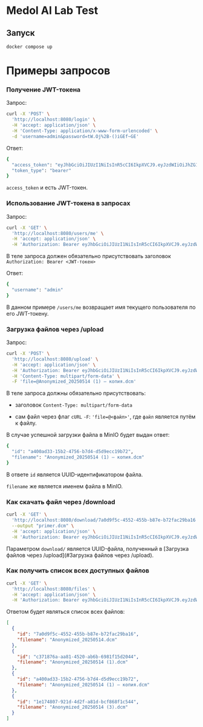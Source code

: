 # Medol AI Lab Test

## Запуск

```bah
docker compose up
```

# Примеры запросов

### Получение JWT-токена

Запрос:

```bash
curl -X 'POST' \
  'http://localhost:8080/login' \
  -H 'accept: application/json' \
  -H 'Content-Type: application/x-www-form-urlencoded' \
  -d 'username=admin&password=tW.Oj%2B-()iGEf~GE'
```

Ответ:

```bash
{
  "access_token": "eyJhbGciOiJIUzI1NiIsInR5cCI6IkpXVCJ9.eyJzdWIiOiJhZG1pbiIsImV4cCI6MTc0NzMyOTIyOH0.meProey9KdvGNaEhIMh47GUGYP4sKR_v2z8yEtIMpTs",
  "token_type": "bearer"
}
```

`access_token` и есть JWT-токен.

### Использование JWT-токена в запросах

Запрос:

```bash
curl -X 'GET' \
  'http://localhost:8080/users/me' \
  -H 'accept: application/json' \
  -H 'Authorization: Bearer eyJhbGciOiJIUzI1NiIsInR5cCI6IkpXVCJ9.eyJzdWIiOiJhZG1pbiIsImV4cCI6MTc0NzMyOTIyOH0.meProey9KdvGNaEhIMh47GUGYP4sKR_v2z8yEtIMpTs'
```

В теле запроса должен обязательно присутствовать заголовок `Authorization: Bearer <JWT-токен>`

Ответ:

```bash
{
  "username": "admin"
}
```

В данном примере `/users/me` возвращает имя текущего пользователя по его JWT-токену.

### Загрузка файлов через /upload

Запрос:

```bash
curl -X 'POST' \
  'http://localhost:8080/upload' \
  -H 'accept: application/json' \
  -H 'Authorization: Bearer eyJhbGciOiJIUzI1NiIsInR5cCI6IkpXVCJ9.eyJzdWIiOiJhZG1pbiIsImV4cCI6MTc0NzMyOTIyOH0.meProey9KdvGNaEhIMh47GUGYP4sKR_v2z8yEtIMpTs' \
  -H 'Content-Type: multipart/form-data' \
  -F 'file=@Anonymized_20250514 (1) — копия.dcm'
```

В теле запроса должны обязательно присутствовать:

* заголовок `Content-Type: multipart/form-data`

* сам файл через флаг `cURL` `-F`: `'file=@<файл>'`, где `файл` является путём к файлу.

В случае успешной загрузки файла в MinIO будет выдан ответ:

```bash
{
  "id": "a400ad33-15b2-4756-b7d4-d5d9ecc19b72",
  "filename": "Anonymized_20250514 (1) — копия.dcm"
}
```

В ответе `id` является UUID-идентификатором файла.

`filename` же является именем файла в MinIO.

### Как скачать файл через /download

```bash
curl -X 'GET' \
  'http://localhost:8080/download/7a0d9f5c-4552-455b-b87e-b72fac29ba16' \
  --output "primer.dcm" \
  -H 'accept: application/json' \
  -H 'Authorization: Bearer eyJhbGciOiJIUzI1NiIsInR5cCI6IkpXVCJ9.eyJzdWIiOiJhZG1pbiIsImV4cCI6MTc0NzM2NjU4MX0.xwnzV7q_DA_Nht6ygMSJpilR7qzPEo6O_TvMHfeQx1Q'
```

Параметром `download/` является UUID-файла, полученный в [Загрузка файлов через /upload](#Загрузка файлов через /upload).

### Как получить список всех доступных файлов

```bash
curl -X 'GET' \
  'http://localhost:8080/files' \
  -H 'accept: application/json' \
  -H 'Authorization: Bearer eyJhbGciOiJIUzI1NiIsInR5cCI6IkpXVCJ9.eyJzdWIiOiJhZG1pbiIsImV4cCI6MTc0NzM2NjU4MX0.xwnzV7q_DA_Nht6ygMSJpilR7qzPEo6O_TvMHfeQx1Q'
```

Ответом будет являться список всех файлов:

```json
[
  {
    "id": "7a0d9f5c-4552-455b-b87e-b72fac29ba16",
    "filename": "Anonymized_20250514.dcm"
  },
  {
    "id": "c371876a-aa81-4520-ab6b-6981f15d2044",
    "filename": "Anonymized_20250514 (1).dcm"
  },
  {
    "id": "a400ad33-15b2-4756-b7d4-d5d9ecc19b72",
    "filename": "Anonymized_20250514 (1) — копия.dcm"
  },
  {
    "id": "1e174807-921d-4d2f-a81d-bcf868f1c544",
    "filename": "Anonymized_20250514 (3).dcm"
  }
]
```

